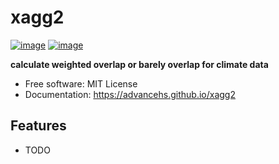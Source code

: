 # xagg2


[![image](https://img.shields.io/pypi/v/xagg2.svg)](https://pypi.python.org/pypi/xagg2)
[![image](https://img.shields.io/conda/vn/conda-forge/xagg2.svg)](https://anaconda.org/conda-forge/xagg2)


**calculate weighted overlap or barely overlap for climate data**


-   Free software: MIT License
-   Documentation: https://advancehs.github.io/xagg2
    

## Features

-   TODO

